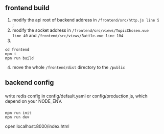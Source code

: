 ### 
frontend build
---
 
1. modify the api root of backend address in ```/frontend/src/http.js line 5``` ;
2. modify the socket address in ```/frontend/src/views/TopicChosen.vue line 40``` and ```/frontend/src/views/Battle.vue line 104```
3. 
``` shell
cd frontend
npm i
npm run build
```
4. move the whole ```/frontend/dist``` directory to the ```/public```


backend config
---
###
write redis config in config/default.yaml or config/production.js, which depend on your NODE_ENV.

###
``` shell
npm run init
npm run dev
```

open localhost:8000/index.html
